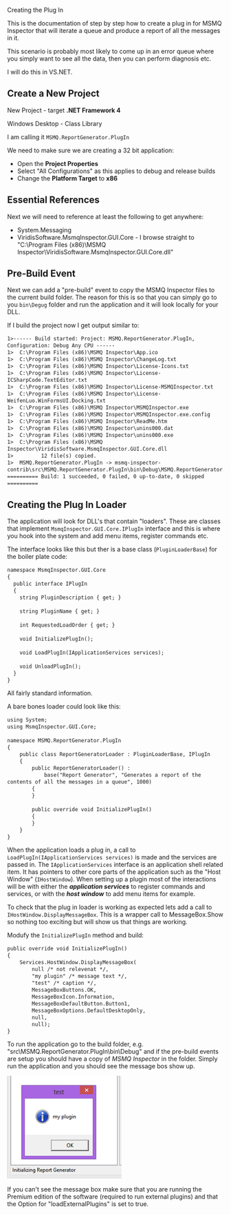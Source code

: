 Creating the Plug In

This is the documentation of step by step how to create a plug in for MSMQ Inspector that will iterate a queue and produce a report of all the messages in it. 

This scenario is probably most likely to come up in an error queue where you simply want to see all the data, then you can perform diagnosis etc.

I will do this in VS.NET.

## Create a New Project

New Project - target **.NET Framework 4**

Windows Desktop - Class Library

I am calling it `MSMQ.ReportGenerator.PlugIn`

We need to make sure we are creating a 32 bit application:

* Open the **Project Properties**
* Select "All Configurations" as this applies to debug and release builds
* Change the **Platform Target** to **x86**

## Essential References

Next we will need to reference at least the following to get anywhere:

* System.Messaging
* ViridisSoftware.MsmqInspector.GUI.Core - I browse straight to "C:\Program Files (x86)\MSMQ Inspector\ViridisSoftware.MsmqInspector.GUI.Core.dll"

## Pre-Build Event

Next we can add a "pre-build" event to copy the MSMQ Inspector files to the current build folder.
The reason for this is so that you can simply go to you `bin\Degug` folder and run the application and it will look locally for your DLL. 

If I build the project now I get output similar to:

	1>------ Build started: Project: MSMQ.ReportGenerator.PlugIn, Configuration: Debug Any CPU ------
	1>  C:\Program Files (x86)\MSMQ Inspector\App.ico
	1>  C:\Program Files (x86)\MSMQ Inspector\ChangeLog.txt
	1>  C:\Program Files (x86)\MSMQ Inspector\License-Icons.txt
	1>  C:\Program Files (x86)\MSMQ Inspector\License-ICSharpCode.TextEditor.txt
	1>  C:\Program Files (x86)\MSMQ Inspector\License-MSMQInspector.txt
	1>  C:\Program Files (x86)\MSMQ Inspector\License-WeifenLuo.WinFormsUI.Docking.txt
	1>  C:\Program Files (x86)\MSMQ Inspector\MSMQInspector.exe
	1>  C:\Program Files (x86)\MSMQ Inspector\MSMQInspector.exe.config
	1>  C:\Program Files (x86)\MSMQ Inspector\ReadMe.htm
	1>  C:\Program Files (x86)\MSMQ Inspector\unins000.dat
	1>  C:\Program Files (x86)\MSMQ Inspector\unins000.exe
	1>  C:\Program Files (x86)\MSMQ Inspector\ViridisSoftware.MsmqInspector.GUI.Core.dll
	1>         12 file(s) copied.
	1>  MSMQ.ReportGenerator.PlugIn -> msmq-inspector-contrib\src\MSMQ.ReportGenerator.PlugIn\bin\Debug\MSMQ.ReportGenerator.PlugIn.dll
	========== Build: 1 succeeded, 0 failed, 0 up-to-date, 0 skipped ==========

## Creating the Plug In Loader

The application will look for DLL's that contain "loaders". 
These are classes that implement `MsmqInspector.GUI.Core.IPlugIn` interface and this is where you hook into the system and add menu items, register commands etc.

The interface looks like this but ther is a base class (`PluginLoaderBase`) for the boiler plate code:

	namespace MsmqInspector.GUI.Core
	{
	  public interface IPlugIn
	  {
	    string PluginDescription { get; }
	
	    string PluginName { get; }
	
	    int RequestedLoadOrder { get; }
	
	    void InitializePlugIn();
	
	    void LoadPlugIn(IApplicationServices services);
	
	    void UnloadPlugIn();
	  }
	}

All fairly standard information.

A bare bones loader could look like this:

	using System;
	using MsmqInspector.GUI.Core;
	
	namespace MSMQ.ReportGenerator.PlugIn
	{
	    public class ReportGeneratorLoader : PluginLoaderBase, IPlugIn
	    {
	        public ReportGeneratorLoader() : 
	            base("Report Generator", "Generates a report of the contents of all the messages in a queue", 1000)
	        {
	        }
	
	        public override void InitializePlugIn()
	        {
	        }
	    }
	}

When the application loads a plug in, a call to `LoadPlugIn(IApplicationServices services)` is made and the services are passed in. 
The `IApplicationServices` interface is an application shell related item. 
It has pointers to other core parts of the application such as the "Host Window" (`IHostWindow`).
When setting up a plugin most of the interactions will be with either the ***application services*** to register commands and services, or with the ***host window*** to add menu items for example.

To check that the plug in loader is working as expected lets add a call to `IHostWindow.DisplayMessageBox`.
This is a wrapper call to MessageBox.Show so nothing too exciting but will show us that things are working.

Modufy the `InitializePlugIn` method and build:

    public override void InitializePlugIn()
    {
        Services.HostWindow.DisplayMessageBox(
            null /* not relevenat */, 
            "my plugin" /* message text */, 
            "test" /* caption */, 
            MessageBoxButtons.OK,
            MessageBoxIcon.Information, 
            MessageBoxDefaultButton.Button1,
            MessageBoxOptions.DefaultDesktopOnly, 
            null, 
            null);
    }

To run the application go to the build folder, e.g. "src\MSMQ.ReportGenerator.PlugIn\bin\Debug" and if the pre-build events are setup you should have a copy of *MSMQ Inspector* in the folder. 
Simply run the application and you should see the message bos show up.

![The message box displayed while initializing](My-plugin-message-box.png)

If you can't see the message box make sure that you are running the Premium edition of the software (required to run external plugins) and that the Option for "loadExternalPlugins" is set to true.

